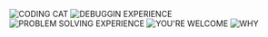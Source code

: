 ![CODING CAT](https://media.giphy.com/media/JIX9t2j0ZTN9S/giphy.gif)
![DEBUGGIN EXPERIENCE](https://media.giphy.com/media/l3fZMMONXeOKRPGog/giphy.gif)
![PROBLEM SOLVING EXPERIENCE](https://media.giphy.com/media/4mk7fX5uf2q76/giphy.gif)
![YOU'RE WELCOME](https://media.giphy.com/media/3o6ozBNYRO2QXGRLnq/giphy.gif)
![WHY](https://media.giphy.com/media/GfoDjZTiHuIU/giphy.gif)


```javascript

```
